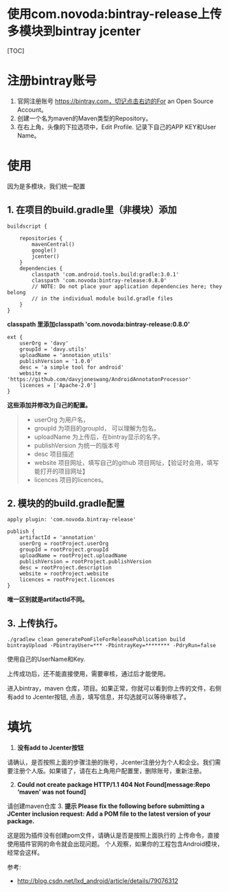 # 使用com.novoda:bintray-release上传多模块到bintray jcenter

[TOC]

# 注册bintray账号
1. 官网注册账号 https://bintray.com，切记点击右边的For an Open Source Account。
2. 创建一个名为maven的Maven类型的Repository。
3. 在右上角，头像的下拉选项中，Edit Profile. 记录下自己的APP KEY和User Name。

# 使用

因为是多模块，我们统一配置

## 1. 在项目的build.gradle里（非模块）添加
    
    
```
buildscript {
    
    repositories {
        mavenCentral()
        google()
        jcenter()
    }
    dependencies {
        classpath 'com.android.tools.build:gradle:3.0.1'
        classpath 'com.novoda:bintray-release:0.8.0'
        // NOTE: Do not place your application dependencies here; they belong
        // in the individual module build.gradle files
    }
}
```

**classpath 里添加classpath 'com.novoda:bintray-release:0.8.0'**


```
ext {
    userOrg = 'davy'
    groupId = 'davy.utils'
    uploadName = 'annotaion_utils'
    publishVersion = '1.0.0'
    desc = 'a simple tool for android'
    website = 'https://github.com/davyjoneswang/AndroidAnnotatonProcessor'
    licences = ['Apache-2.0']
}
```

**这些添加并修改为自己的配置。**
> - userOrg 为用户名，
> - groupId 为项目的groupId， 可以理解为包名。
> - uploadName 为上传后，在bintray显示的名字。
> - publishVersion 为统一的版本号
> - desc 项目描述
> - website 项目网址，填写自己的github 项目网址，【验证时会用，填写能打开的项目网址】
> - licences 项目的licences。

## 2.  模块的的build.gradle配置
  
```
apply plugin: 'com.novoda.bintray-release'

publish {
    artifactId = 'annotation'
    userOrg = rootProject.userOrg
    groupId = rootProject.groupId
    uploadName = rootProject.uploadName
    publishVersion = rootProject.publishVersion
    desc = rootProject.description
    website = rootProject.website
    licences = rootProject.licences
}
```

**唯一区别就是artifactId不同。**

## 3. 上传执行。

```
./gradlew clean generatePomFileForReleasePublication build bintrayUpload -PbintrayUser=*** -PbintrayKey=******** -PdryRun=false
```
使用自己的UserName和Key.

上传成功后，还不能直接使用，需要审核，通过后才能使用。

进入bintray，maven 仓库，项目。如果正常，你就可以看到你上传的文件，右侧有add to Jcenter按钮, 点击，填写信息，并勾选就可以等待审核了。

# 填坑
1.  **没有add to Jcenter按钮**

请确认，是否按照上面的步骤注册的账号，Jcenter注册分为个人和企业。我们需要注册个人版。如果错了，请在右上角用户配置里，删除账号，重新注册。

2. **Could not create package HTTP/1.1 404 Not Found[message:Repo ‘maven’ was not found]**
  
请创建maven仓库
3.  **提示 Please fix the following before submitting a JCenter inclusion request: Add a POM file to the latest version of your package.**

这是因为插件没有创建pom文件，请确认是否是按照上面执行的 上传命令，直接使用插件官网的命令就会出现问题。 个人观察，如果你的工程包含Android模块，经常会这样。


参考:
 - http://blog.csdn.net/lxd_android/article/details/79076312
